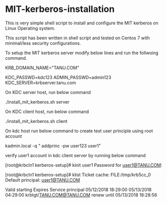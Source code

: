 # MIT-kerberos-installation
This is very simple shell script to install and configure the MIT kerberos on Linux Operating system.

This script has been written in shell script and tested on Centos 7 with minimal/less security configurations.

To setup the MIT kerberos server modify below lines and run the follwoing command.

KRB_DOMAIN_NAME="TANU.COM"

KDC_PASSWD=kdc123
ADMIN_PASSWD=admin123
KDC_SERVER=krbserver.tanu.com

On KDC server host, run below command

./install_mit_kerberos.sh server

On KDC client host, run below command

./install_mit_kerberos.sh client

On kdc host run below command to create test user principle using root account

kadmin.local -q " addprinc -pw user123 user1"

verify user1 account in kdc client server by running below command

[root@krbcln1 kerberos-setup]# kinit user1
Password for user1@TANU.COM:

[root@krbcln1 kerberos-setup]# klist
Ticket cache: FILE:/tmp/krb5cc_0
Default principal: user1@TANU.COM

Valid starting       Expires              Service principal
05/12/2018 18:29:00  05/13/2018 04:29:00  krbtgt/TANU.COM@TANU.COM
        renew until 05/13/2018 18:28:56








